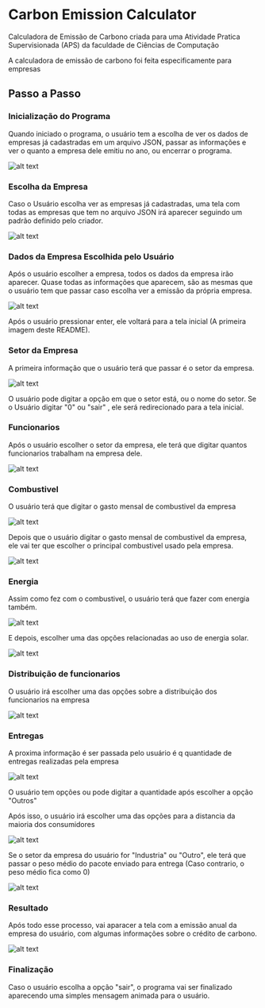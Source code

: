 # Carbon Emission Calculator
 Calculadora de Emissão de Carbono criada para uma Atividade Pratica Supervisionada (APS) da faculdade de Ciências de Computação

A calculadora de emissão de carbono foi feita especificamente para empresas

## Passo a Passo

### Inicialização do Programa

Quando iniciado o programa, o usuário tem a escolha de ver os dados de empresas já cadastradas em um arquivo JSON, passar as informações e ver o quanto a empresa dele emitiu no ano, ou encerrar o programa.

![alt text](https://github.com/caiorodri/CarbonEmissionCalculator/blob/main/images/tela_inicial.png)

### Escolha da Empresa

Caso o Usuário escolha ver as empresas já cadastradas, uma tela com todas as empresas que tem no arquivo JSON irá aparecer seguindo um padrão definido pelo criador.

![alt text](https://github.com/caiorodri/CarbonEmissionCalculator/blob/main/images/tela_empresas.png)

### Dados da Empresa Escolhida pelo Usuário

Após o usuário escolher a empresa, todos os dados da empresa irão aparecer. Quase todas as informações que aparecem, são as mesmas que o usuário tem que passar caso escolha ver a emissão da própria empresa.

![alt text](https://github.com/caiorodri/CarbonEmissionCalculator/blob/main/images/tela_dados_empresa.png)

Após o usuário pressionar enter, ele voltará para a tela inicial (A primeira imagem deste README).

### Setor da Empresa

A primeira informação que o usuário terá que passar é o setor da empresa.

![alt text](https://github.com/caiorodri/CarbonEmissionCalculator/blob/main/images/tela_setor_empresa.png)

O usuário pode digitar a opção em que o setor está, ou o nome do setor.
Se o Usuário digitar "0" ou "sair" , ele será redirecionado para a tela inicial.

### Funcionarios

Após o usuário escolher o setor da empresa, ele terá que digitar quantos funcionarios trabalham na empresa dele.

![alt text](https://github.com/caiorodri/CarbonEmissionCalculator/blob/main/images/tela_funcionarios.png)

### Combustivel

O usuário terá que digitar o gasto mensal de combustivel da empresa

![alt text](https://github.com/caiorodri/CarbonEmissionCalculator/blob/main/images/tela_gasto_combustivel.png)

Depois que o usuário digitar o gasto mensal de combustivel da empresa, ele vai ter que escolher o principal combustivel usado pela empresa.

![alt text](https://github.com/caiorodri/CarbonEmissionCalculator/blob/main/images/tela_combustivel.png)

### Energia

Assim como fez com o combustivel, o usuário terá que fazer com energia também.

![alt text](https://github.com/caiorodri/CarbonEmissionCalculator/blob/main/images/tela_gasto_energia.png)

E depois, escolher uma das opções relacionadas ao uso de energia solar.

![alt text](https://github.com/caiorodri/CarbonEmissionCalculator/blob/main/images/tela_energia_solar.png)

### Distribuição de funcionarios

O usuário irá escolher uma das opções sobre a distribuição dos funcionarios na empresa

![alt text](https://github.com/caiorodri/CarbonEmissionCalculator/blob/main/images/tela_distribuicao_funcionarios.png)

### Entregas

A proxima informação é ser passada pelo usuário é q quantidade de entregas realizadas pela empresa

![alt text](https://github.com/caiorodri/CarbonEmissionCalculator/blob/main/images/tela_vendas_frete.png)

O usuário tem opções ou pode digitar a quantidade após escolher a opção "Outros"

Após isso, o usuário irá escolher uma das opções para a distancia da maioria dos consumidores

![alt text](https://github.com/caiorodri/CarbonEmissionCalculator/blob/main/images/tela_consumidores.png)

Se o setor da empresa do usuário for "Industria" ou "Outro", ele terá que passar o peso médio do pacote enviado para entrega (Caso contrario, o peso médio fica como 0)

![alt text](https://github.com/caiorodri/CarbonEmissionCalculator/blob/main/images/tela_peso_frete.png)

### Resultado

Após todo esse processo, vai aparacer a tela com a emissão anual da empresa do usuário, com algumas informações sobre o crédito de carbono.

![alt text](https://github.com/caiorodri/CarbonEmissionCalculator/blob/main/images/tela_resultado_final.png)

### Finalização

Caso o usuário escolha a opção "sair", o programa vai ser finalizado aparecendo uma simples mensagem animada para o usuário.
